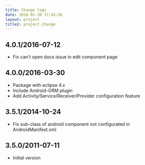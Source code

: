 ```yaml
---
title: Change logs
date: 2016-01-30 17:43:26
layout: project
title2: project.change
---
```


## 4.0.1/2016-07-12
- Fix can't open docs issue in edit component page

## 4.0.0/2016-03-30

- Package with eclipse 4.x
- Include Android-ORM plugin
- Add Activity/Service/Receiver/Provider configuration feature

## 3.5.1/2014-10-24
- Fix sub-class of android component not configurated in AndroidManifest.xml

## 3.5.0/2011-07-11
- Initial version


